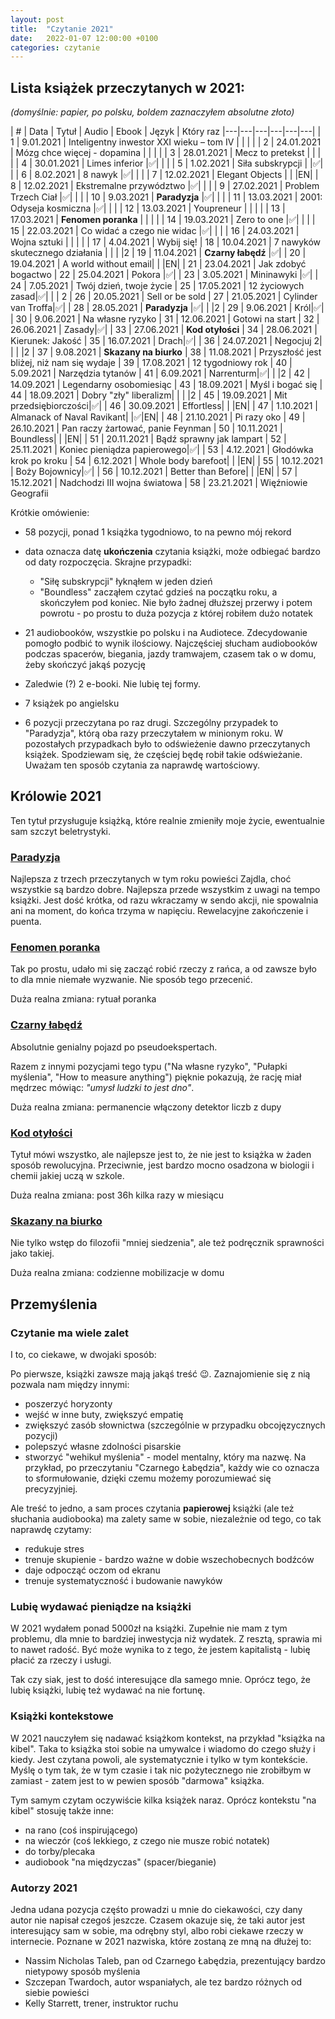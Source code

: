 ```yaml
---
layout: post
title:  "Czytanie 2021"
date:   2022-01-07 12:00:00 +0100
categories: czytanie
---
```

## Lista książek przeczytanych w 2021: 

_(domyślnie: papier, po polsku, boldem zaznaczyłem absolutne złoto)_

| # | Data | Tytuł | Audio | Ebook | Język | Który raz
|---|---|---|---|---|---|
| 1 | 9.01.2021 | Inteligentny inwestor XXI wieku – tom IV | | | |
| 2 | 24.01.2021 | Mózg chce więcej - dopamina | | | |
| 3 | 28.01.2021 | Mecz to pretekst | | | |
| 4 | 30.01.2021 | Limes inferior |✅| | |
| 5 | 1.02.2021 | Siła subskrypcji | |✅| |
| 6 | 8.02.2021 | 8 nawyk |✅| | |
| 7 | 12.02.2021 | Elegant Objects | | |EN|
| 8 | 12.02.2021 | Ekstremalne przywództwo |✅| | |
| 9 | 27.02.2021 | Problem Trzech Ciał |✅| | |
| 10 | 9.03.2021 | **Paradyzja** |✅| | |
| 11 | 13.03.2021 | 2001: Odyseja kosmiczna |✅| | | 
| 12 | 13.03.2021 | Youpreneur | | | |
| 13 | 17.03.2021 | **Fenomen poranka** | | | |
| 14 | 19.03.2021 | Zero to one |✅| | | 
| 15 | 22.03.2021 | Co widać a czego nie widac |✅| | | 
| 16 | 24.03.2021 | Wojna sztuki | | | |
| 17 | 4.04.2021 | Wybij się! 
| 18 | 10.04.2021 | 7 nawyków skutecznego działania | | | |2
| 19 | 11.04.2021 | **Czarny łabędź** |✅|
| 20 | 19.04.2021 | A world without email| | |EN|
| 21 | 23.04.2021 | Jak zdobyć bogactwo 
| 22 | 25.04.2021 | Pokora |✅|
| 23 | 3.05.2021 | Mininawyki |✅|
| 24 | 7.05.2021 | Twój dzień, twoje życie 
| 25 | 17.05.2021 | 12 życiowych zasad|✅| | | 2
| 26 | 20.05.2021 | Sell or be sold 
| 27 | 21.05.2021 | Cylinder van Troffa|✅|
| 28 | 28.05.2021 | **Paradyzja** |✅| | |2
| 29 | 9.06.2021 | Król|✅|
| 30 | 9.06.2021 | Na własne ryzyko 
| 31 | 12.06.2021 | Gotowi na start 
| 32 | 26.06.2021 | Zasady|✅|
| 33 | 27.06.2021 | **Kod otyłości** 
| 34 | 28.06.2021 | Kierunek: Jakość 
| 35 | 16.07.2021 | Drach|✅|
| 36 | 24.07.2021 | Negocjuj 2| | | |2
| 37 | 9.08.2021 | **Skazany na biurko** 
| 38 | 11.08.2021 | Przyszłość jest bliżej, niż nam się wydaje 
| 39 | 17.08.2021 | 12 tygodniowy rok 
| 40 | 5.09.2021 | Narzędzia tytanów 
| 41 | 6.09.2021 | Narrenturm|✅| | |2
| 42 | 14.09.2021 | Legendarny osobomiesiąc 
| 43 | 18.09.2021 | Myśl i bogać się 
| 44 | 18.09.2021 | Dobry "zły" liberalizm| | | |2
| 45 | 19.09.2021 | Mit przedsiębiorczości|✅|
| 46 | 30.09.2021 | Effortless| | |EN| 
| 47 | 1.10.2021 | Almanack of Naval Ravikant| |✅|EN|
| 48 | 21.10.2021 | Pi razy oko 
| 49 | 26.10.2021 | Pan raczy żartować, panie Feynman 
| 50 | 10.11.2021 | Boundless| | |EN| 
| 51 | 20.11.2021 | Bądź sprawny jak lampart 
| 52 | 25.11.2021 | Koniec pieniądza papierowego|✅|
| 53 | 4.12.2021 | Głodówka krok po kroku 
| 54 | 6.12.2021 | Whole body barefoot| | |EN|
| 55 | 10.12.2021 | Boży Bojownicy|✅|
| 56 | 10.12.2021 | Better than Before| | |EN|
| 57 | 15.12.2021 | Nadchodzi III wojna światowa 
| 58 | 23.21.2021 | Więźniowie Geografii 

Krótkie omówienie:
* 58 pozycji, ponad 1 książka tygodniowo, to na pewno mój rekord

* data oznacza datę **ukończenia** czytania książki, może odbiegać bardzo od daty rozpoczęcia. Skrajne przypadki: 
  * "Siłę subskrypcji" łyknąłem w jeden dzień
  * "Boundless" zacząłem czytać gdzieś na początku roku, a skończyłem pod koniec. Nie było żadnej dłuższej przerwy i potem powrotu - po prostu to duża pozycja z której robiłem dużo notatek  

* 21 audiobooków, wszystkie po polsku i na Audiotece. Zdecydowanie pomogło podbić to wynik ilościowy. Najczęściej słucham audiobooków podczas spacerów, biegania, jazdy tramwajem, czasem tak o w domu, żeby skończyć jakąś pozycję

* Zaledwie (?) 2 e-booki. Nie lubię tej formy.

* 7 książek po angielsku

* 6 pozycji przeczytana po raz drugi. Szczególny przypadek to "Paradyzja", którą oba razy przeczytałem w minionym roku. W pozostałych przypadkach było to odświeżenie dawno przeczytanych książek. Spodziewam się, że częściej będę robił takie odświeżanie. Uważam ten sposób czytania za naprawdę wartościowy.

## Królowie 2021

Ten tytuł przysługuje książką, które realnie zmieniły moje życie, ewentualnie sam szczyt beletrystyki.

### [Paradyzja](https://lubimyczytac.pl/ksiazka/41646/paradyzja)

Najlepsza z trzech przeczytanych w tym roku powieści Zajdla, choć wszystkie są bardzo dobre. Najlepsza przede wszystkim z uwagi na tempo książki. Jest dość krótka, od razu wkraczamy w sendo akcji, nie spowalnia ani na moment, do końca trzyma w napięciu. Rewelacyjne zakończenie i puenta.

### [Fenomen poranka](https://lubimyczytac.pl/ksiazka/308460/fenomen-poranka)

Tak po prostu, udało mi się zacząć robić rzeczy z rańca, a od zawsze było to dla mnie niemałe wyzwanie. Nie sposób tego przecenić.

Duża realna zmiana: rytuał poranka

### [Czarny łabędź](https://lubimyczytac.pl/ksiazka/4921407/czarny-labedz-jak-nieprzewidywalne-zdarzenia-rzadza-naszym-zyciem)

Absolutnie genialny pojazd po pseudoekspertach. 

Razem z innymi pozycjami tego typu ("Na własne ryzyko", "Pułapki myślenia", "How to measure anything") pięknie pokazują, że rację miał mędrzec mówiąc: _"umysł ludzki to jest dno"_.

Duża realna zmiana: permanencie włączony detektor liczb z dupy

### [Kod otyłości](https://lubimyczytac.pl/ksiazka/4801276/kod-otylosci-sekrety-utraty-wagi)

Tytuł mówi wszystko, ale najlepsze jest to, że nie jest to książka w żaden sposób rewolucyjna. Przeciwnie, jest bardzo mocno osadzona w biologii i chemii jakiej uczą w szkole. 

Duża realna zmiana: post 36h kilka razy w miesiącu

### [Skazany na biurko](https://lubimyczytac.pl/ksiazka/4142898/skazany-na-biurko-postaw-sie-siedzacemu-swiatu)

Nie tylko wstęp do filozofii "mniej siedzenia", ale też podręcznik sprawności jako takiej.

Duża realna zmiana: codzienne mobilizacje w domu

## Przemyślenia

### Czytanie ma wiele zalet

I to, co ciekawe, w dwojaki sposób:

Po pierwsze, książki zawsze mają jakąś treść 😉. Zaznajomienie się z nią pozwala nam między innymi:

* poszerzyć horyzonty
* wejść w inne buty, zwiększyć empatię
* zwiększyć zasób słownictwa (szczególnie w przypadku obcojęzycznych pozycji) 
* polepszyć własne zdolności pisarskie
* stworzyć "wehikuł myślenia" - model mentalny, który ma nazwę. Na przykład, po przeczytaniu "Czarnego Łabędzia", każdy wie co oznacza to sformułowanie, dzięki czemu możemy porozumiewać się precyzyjniej.

Ale treść to jedno, a sam proces czytania **papierowej** książki (ale też słuchania audiobooka) ma zalety same w sobie, niezależnie od tego, co tak naprawdę czytamy:

* redukuje stres 
* trenuje skupienie - bardzo ważne w dobie wszechobecnych bodźców
* daje odpocząć oczom od ekranu
* trenuje systematyczność i budowanie nawyków

### Lubię wydawać pieniądze na książki

W 2021 wydałem ponad 5000zł na książki. Zupełnie nie mam z tym problemu, dla mnie to bardziej inwestycja niż wydatek. Z resztą, sprawia mi to nawet radość. Być może wynika to z tego, że jestem kapitalistą - lubię płacić za rzeczy i usługi. 

Tak czy siak, jest to dość interesujące dla samego mnie. Oprócz tego, że lubię książki, lubię też wydawać na nie fortunę.

### Książki kontekstowe

W 2021 nauczyłem się nadawać książkom kontekst, na przykład "książka na kibel". Taka to książka stoi sobie na umywalce i wiadomo do czego służy i kiedy. Jest czytana powoli, ale systematycznie i tylko w tym kontekście. Myślę o tym tak, że w tym czasie i tak nic pożytecznego nie zrobiłbym w zamiast - zatem jest to w pewien sposób "darmowa" książka. 

Tym samym czytam oczywiście kilka książek naraz. Oprócz kontekstu "na kibel" stosuję także inne:

* na rano (coś inspirującego)
* na wieczór (coś lekkiego, z czego nie musze robić notatek)
* do torby/plecaka
* audiobook "na międzyczas" (spacer/bieganie)

### Autorzy 2021

Jedna udana pozycja częśto prowadzi u mnie do ciekawości, czy dany autor nie napisał czegoś jeszcze. Czasem okazuje się, że taki autor jest interesujący sam w sobie, ma odrębny styl, albo robi ciekawe rzeczy w internecie. Poznane w 2021 nazwiska, które zostaną ze mną na dłużej to:

* Nassim Nicholas Taleb, pan od Czarnego Łabędzia, prezentujący bardzo nietypowy sposób myślenia
* Szczepan Twardoch, autor wspaniałych, ale tez bardzo różnych od siebie powieści
* Kelly Starrett, trener, instruktor ruchu
